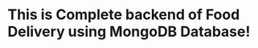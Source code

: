<!--
   .env -> Mongodb api
    bcryptjs   -> Encripted key

    /node_modules

    package-lock.json

    .env
-->

# This is Complete backend of Food Delivery using MongoDB Database!
